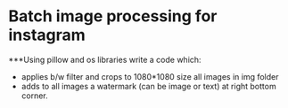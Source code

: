 # Batch image processing for instagram
***Using pillow and os libraries write a code which:
- applies b/w filter and crops to 1080*1080 size all images in img folder
- adds to all images a watermark (can be image or text) at right bottom corner.

